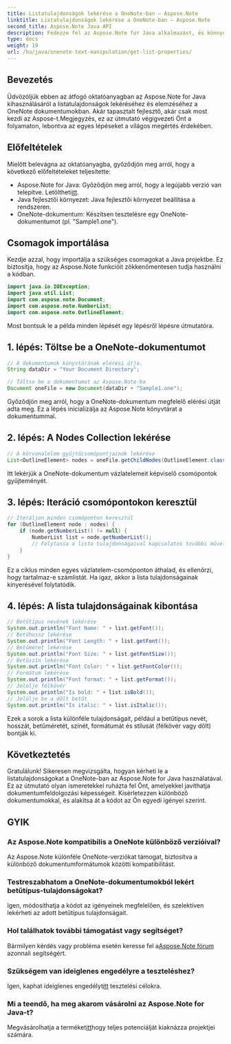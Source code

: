 ```yaml
---
title: Listatulajdonságok lekérése a OneNote-ban – Aspose.Note
linktitle: Listatulajdonságok lekérése a OneNote-ban – Aspose.Note
second_title: Aspose.Note Java API
description: Fedezze fel az Aspose.Note for Java alkalmazást, és könnyedén lekérheti a listatulajdonságokat a OneNote dokumentumokban. Fokozza dokumentumfeldolgozását ezzel a hatékony Java-könyvtárral.
type: docs
weight: 19
url: /hu/java/onenote-text-manipulation/get-list-properties/
---
```

## Bevezetés
Üdvözöljük ebben az átfogó oktatóanyagban az Aspose.Note for Java kihasználásáról a listatulajdonságok lekéréséhez és elemzéséhez a OneNote dokumentumokban. Akár tapasztalt fejlesztő, akár csak most kezdi az Aspose-t.Megjegyzés, ez az útmutató végigvezeti Önt a folyamaton, lebontva az egyes lépéseket a világos megértés érdekében.
## Előfeltételek
Mielőtt belevágna az oktatóanyagba, győződjön meg arról, hogy a következő előfeltételeket teljesítette:
-  Aspose.Note for Java: Győződjön meg arról, hogy a legújabb verzió van telepítve. Letöltheti[itt](https://releases.aspose.com/note/java/).
- Java fejlesztői környezet: Java fejlesztői környezet beállítása a rendszeren.
- OneNote-dokumentum: Készítsen tesztelésre egy OneNote-dokumentumot (pl. "Sample1.one").
## Csomagok importálása
Kezdje azzal, hogy importálja a szükséges csomagokat a Java projektbe. Ez biztosítja, hogy az Aspose.Note funkcióit zökkenőmentesen tudja használni a kódban.
```java
import java.io.IOException;
import java.util.List;
import com.aspose.note.Document;
import com.aspose.note.NumberList;
import com.aspose.note.OutlineElement;
```

Most bontsuk le a példa minden lépését egy lépésről lépésre útmutatóra.

## 1. lépés: Töltse be a OneNote-dokumentumot

```java
// A dokumentumok könyvtárának elérési útja.
String dataDir = "Your Document Directory";

// Töltse be a dokumentumot az Aspose.Note-ba
Document oneFile = new Document(dataDir + "Sample1.one");
```

Győződjön meg arról, hogy a OneNote-dokumentum megfelelő elérési útját adta meg. Ez a lépés inicializálja az Aspose.Note könyvtárat a dokumentummal.

## 2. lépés: A Nodes Collection lekérése

```java
// A körvonalelem gyűjtőcsomópontjainak lekérése
List<OutlineElement> nodes = oneFile.getChildNodes(OutlineElement.class);
```

Itt lekérjük a OneNote-dokumentum vázlatelemeit képviselő csomópontok gyűjteményét.

## 3. lépés: Iteráció csomópontokon keresztül

```java
// Iteráljon minden csomóponton keresztül
for (OutlineElement node : nodes) {
    if (node.getNumberList() != null) {
        NumberList list = node.getNumberList();
        // Folytassa a lista tulajdonságaival kapcsolatos további műveleteket
    }
}
```

Ez a ciklus minden egyes vázlatelem-csomóponton áthalad, és ellenőrzi, hogy tartalmaz-e számlistát. Ha igaz, akkor a lista tulajdonságainak kinyerésével folytatódik.

## 4. lépés: A lista tulajdonságainak kibontása

```java
// Betűtípus nevének lekérése
System.out.println("Font Name: " + list.getFont());
// Betűhossz lekérése
System.out.println("Font Length: " + list.getFont());
// Betűméret lekérése
System.out.println("Font Size: " + list.getFontSize());
// Betűszín lekérése
System.out.println("Font Color: " + list.getFontColor());
// Formátum lekérése
System.out.println("Font format: " + list.getFormat());
// Jelölje félkövér
System.out.println("Is bold: " + list.isBold());
// Jelölje be a dőlt betűt
System.out.println("Is italic: " + list.isItalic());
```

Ezek a sorok a lista különféle tulajdonságait, például a betűtípus nevét, hosszát, betűméretét, színét, formátumát és stílusát (félkövér vagy dőlt) bontják ki.

## Következtetés
Gratulálunk! Sikeresen megvizsgálta, hogyan kérheti le a listatulajdonságokat a OneNote-ban az Aspose.Note for Java használatával. Ez az útmutató olyan ismeretekkel ruházta fel Önt, amelyekkel javíthatja dokumentumfeldolgozási képességeit. Kísérletezzen különböző dokumentumokkal, és alakítsa át a kódot az Ön egyedi igényei szerint.
## GYIK
### Az Aspose.Note kompatibilis a OneNote különböző verzióival?
Az Aspose.Note különféle OneNote-verziókat támogat, biztosítva a különböző dokumentumformátumok közötti kompatibilitást.
### Testreszabhatom a OneNote-dokumentumokból lekért betűtípus-tulajdonságokat?
Igen, módosíthatja a kódot az igényeinek megfelelően, és szelektíven lekérheti az adott betűtípus tulajdonságait.
### Hol találhatok további támogatást vagy segítséget?
 Bármilyen kérdés vagy probléma esetén keresse fel a[Aspose.Note fórum](https://forum.aspose.com/c/note/28) azonnali segítségért.
### Szükségem van ideiglenes engedélyre a teszteléshez?
 Igen, kaphat ideiglenes engedélyt[itt](https://purchase.aspose.com/temporary-license/) tesztelési célokra.
### Mi a teendő, ha meg akarom vásárolni az Aspose.Note for Java-t?
 Megvásárolhatja a terméket[itt](https://purchase.aspose.com/buy)hogy teljes potenciálját kiaknázza projektjei számára.